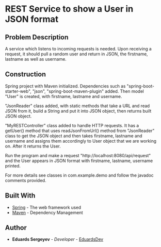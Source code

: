 # REST Service to show a User in JSON format

## Problem Description 
A service which listens to incoming requests is needed. Upon receiving a request, it should pull a random user and return in JSON, the firstname, lastname as well as username.

## Construction
Spring project with Maven initialized. Dependencies such as "spring-boot-starter-web", "json", "spring-boot-maven-plugin" added. Then model "User" is created, with firstname, lastname and username. 

"JsonReader" class added, with static methods that take a URL and read JSON from it, build a String and put it into JSON object, then returns built JSON object.

"MyRESTController" class added to handle HTTP requests. It has a getUser() method that uses readJsonFromUrl() method from "JsonReader" class to get the JSON object and then takes firstname, lastname and username and assigns them accordingly to User object that we are working on. After it returns the User. 

Run the program and make a request "http://localhost:8080/api/request" and the User appears in JSON format with firstname, lastname, username printed. 

For more details see classes in com.example.demo and follow the javadoc comments provided. 



## Built With

* [Spring](https://spring.io/projects) - The web framework used
* [Maven](https://maven.apache.org/) - Dependency Management



## Author
  * **Eduards Sergeyev** - *Developer* - [EduardsDev](https://github.com/EduardsDEV)


  
